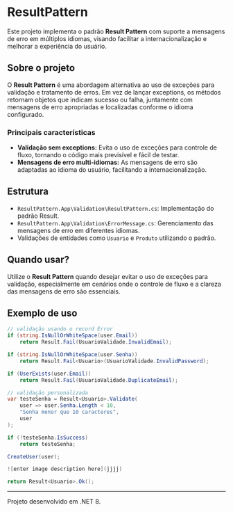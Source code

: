 ﻿# ResultPattern

Este projeto implementa o padrão **Result Pattern** com suporte a mensagens de erro em múltiplos idiomas, visando facilitar a internacionalização e melhorar a experiência do usuário.

## Sobre o projeto

O **Result Pattern** é uma abordagem alternativa ao uso de exceções para validação e tratamento de erros. Em vez de lançar exceptions, os métodos retornam objetos que indicam sucesso ou falha, juntamente com mensagens de erro apropriadas e localizadas conforme o idioma configurado.

### Principais características

- **Validação sem exceptions:** Evita o uso de exceções para controle de fluxo, tornando o código mais previsível e fácil de testar.
- **Mensagens de erro multi-idiomas:** As mensagens de erro são adaptadas ao idioma do usuário, facilitando a internacionalização.

## Estrutura

- `ResultPattern.App\Validation\ResultPattern.cs`: Implementação do padrão Result.
- `ResultPattern.App\Validation\ErrorMessage.cs`: Gerenciamento das mensagens de erro em diferentes idiomas.
- Validações de entidades como `Usuario` e `Produto` utilizando o padrão.

## Quando usar?

Utilize o **Result Pattern** quando desejar evitar o uso de exceções para validação, especialmente em cenários onde o controle de fluxo e a clareza das mensagens de erro são essenciais.

## Exemplo de uso

```csharp
// validação usando o record Error
if (string.IsNullOrWhiteSpace(user.Email))
    return Result.Fail(UsuarioValidade.InvalidEmail);

if (string.IsNullOrWhiteSpace(user.Senha))
    return Result.Fail<Usuario>(UsuarioValidade.InvalidPassword);

if (UserExists(user.Email))
    return Result.Fail(UsuarioValidade.DuplicateEmail);

// validação personalizada
var testeSenha = Result<Usuario>.Validate(
    user => user.Senha.Length < 10,
    "Senha menor que 10 caracteres",
    user
);

if (!testeSenha.IsSuccess)
    return testeSenha;

CreateUser(user);

![enter image description here](jjjj)

return Result<Usuario>.Ok();
```

---

Projeto desenvolvido em .NET 8.
